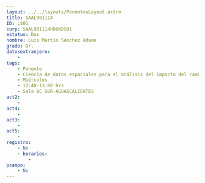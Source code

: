 ```yaml
---
layout: ../../layouts/PonentesLayout.astro
title: SAAL901114
ID: LS01
curp: SAAL901114HDGNDS01
estatus: Dos
nombre: Luis Martín Sánchez Adame
grado: Dr.
datosextranjero:
    - 
tags:
    - Ponente
    - Ciencia de datos espaciales para el análisis del impacto del cambio climático en la disponibilidad del agua en la Cuenca Sabines
    - Miércoles
    - 12:40-13:00 hrs
    - Sala BC SUR-AGUASCALIENTES 
act2: 
    - 
act4: 
    - 
act3: 
    - 
act5: 
    - 
registro:
    - No
    - horarios:
        - 
pcampo:
    - No
---
```

